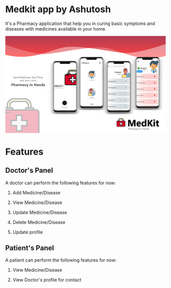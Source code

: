 # Medkit app by Ashutosh

It's a Pharmacy application that help you in curing basic symptoms and diseases with medicines available in your home.

<img src="images/MedKit.png">

# Features
## Doctor's Panel
A doctor can perform the following features for now:

1. Add Medicine/Disease

2. View Medicine/Disease

3. Update Medicine/Disease

4. Delete Medicine/Disease

5. Update profile

## Patient's Panel
A patient can perform the following features for now:

1. View Medicine/Disease

2. View Doctor's profile for contact
